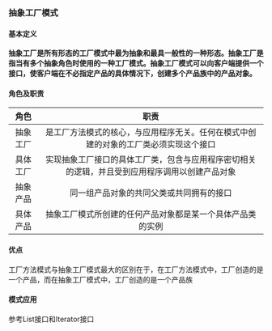 ### 抽象工厂模式
#### 基本定义
**抽象工厂是所有形态的工厂模式中最为抽象和最具一般性的一种形态。抽象工厂是指当有多个抽象角色时使用的一种工厂模式。抽象工厂模式可以向客户端提供一个接口，使客户端在不必指定产品的具体情况下，创建多个产品族中的产品对象。**  
#### 角色及职责
角色 | 职责
:---:|:---:
抽象工厂 | 是工厂方法模式的核心，与应用程序无关。任何在模式中创建的对象的工厂类必须实现这个接口
具体工厂 | 实现抽象工厂接口的具体工厂类，包含与应用程序密切相关的逻辑，并且受到应用程序调用以创建产品对象
抽象产品 | 同一组产品对象的共同父类或共同拥有的接口
具体产品 | 抽象工厂模式所创建的任何产品对象都是某一个具体产品类的实例
#### 优点
工厂方法模式与抽象工厂模式最大的区别在于，在工厂方法模式中，工厂创造的是一个产品，而在抽象工厂模式中，工厂创造的是一个产品族
#### 模式应用
参考List接口和Iterator接口